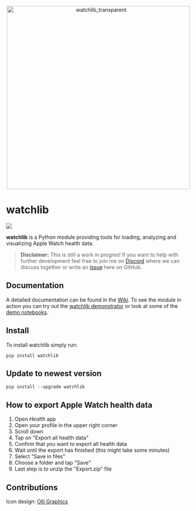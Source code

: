 <p align="center">
<img width="500" alt="watchlib_transparent" src="https://user-images.githubusercontent.com/67844154/158648757-83252bda-ff7c-4d1d-9d79-df7ca79138d7.png">    
</p>

# watchlib
<p>
<a href="https://pypi.org/project/watchlib/">
    <img src="https://img.shields.io/pypi/v/watchlib?color=brightgreen"/>
</a>
</p>
    
**watchlib** is a Python module providing tools for loading, analyzing and visualizing Apple Watch health data. 

> **Disclaimer:** This is still a work in progres! If you want to help with further development feel free to join me on [Discord](https://discord.gg/TYmZkn9ezf) where we can discuss together or write an [Issue](https://github.com/marcjulianschwarz/watchlib/issues/new) here on GitHub.

## Documentation
A detailed documentation can be found in the [Wiki](https://github.com/marcjulianschwarz/watchlib/wiki). To see the module in action you can try out the [watchlib demonstrator](https://github.com/marcjulianschwarz/watchlib-demos) or look at some of the [demo notebooks](https://github.com/marcjulianschwarz/watchlib-demos).



## Install
To install watchlib simply run:
```
pip install watchlib
```

## Update to newest version
```
pip install --upgrade watchlib
```

## How to export Apple Watch health data

1. Open *Health* app
2. Open your profile in the upper right corner
3. Scroll down
4. Tap on "Export all health data"
5. Confirm that you want to export all health data
6. Wait until the export has finished (this might take some minutes)
7. Select "Save in files"
8. Choose a folder and tap "Save"
9. Last step is to unzip the "Export.zip" file


## Contributions
Icon design: <a href="https://www.olli-graphics.de">Olli Graphics</a>
